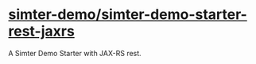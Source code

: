 # [simter-demo/simter-demo-starter-rest-jaxrs](https://github.com/simter/simter-demo)

A Simter Demo Starter with JAX-RS rest.